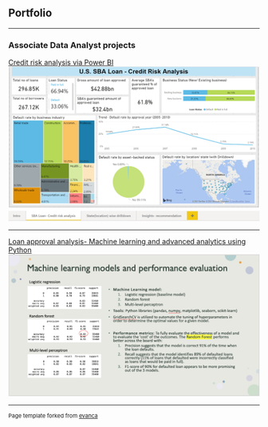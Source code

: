 ## Portfolio

---

### Associate Data Analyst projects

[Credit risk analysis via Power BI](/sample_page)
<img src="images/powerbi.png?raw=true"/>

---
[Loan approval analysis- Machine learning and advanced analytics using Python](/pdf/sample_presentation.pdf)
<img src="images/mleval.png?raw=true"/>





---
<p style="font-size:11px">Page template forked from <a href="https://github.com/evanca/quick-portfolio">evanca</a></p>
<!-- Remove above link if you don't want to attibute -->
